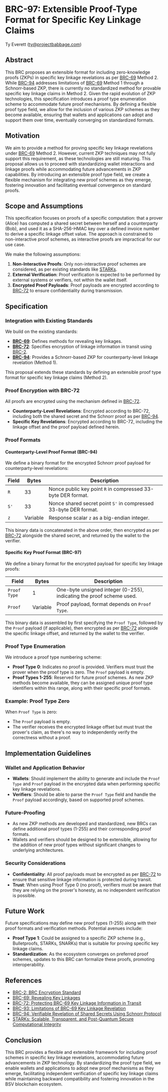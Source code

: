 # BRC-97: Extensible Proof-Type Format for Specific Key Linkage Claims

Ty Everett (ty@projectbabbage.com)

## Abstract

This BRC proposes an extensible format for including zero-knowledge proofs (ZKPs) in specific key linkage revelations as per [BRC-69](../key-derivation/0069.md) Method 2. While [BRC-94](../key-derivation/0094.md) addresses limitations of [BRC-69](../key-derivation/0069.md) Method 1 through a Schnorr-based ZKP, there is currently no standardized method for provable specific key linkage claims in Method 2. Given the rapid evolution of ZKP technologies, this specification introduces a proof type enumeration scheme to accommodate future proof mechanisms. By defining a flexible proof type field, we allow for the inclusion of various ZKP schemes as they become available, ensuring that wallets and applications can adopt and support them over time, eventually converging on standardized formats.

## Motivation

We aim to provide a method for proving specific key linkage revelations under [BRC-69](../key-derivation/0069.md) Method 2. However, current ZKP techniques may not fully support this requirement, as these technologies are still maturing. This proposal allows us to proceed with standardizing wallet interactions and linkage proofs while accommodating future advancements in ZKP capabilities. By introducing an extensible proof type field, we create a flexible mechanism for integrating new proof schemes as they emerge, fostering innovation and facilitating eventual convergence on standard proofs.

## Scope and Assumptions

This specification focuses on proofs of a specific computation: that a prover (Alice) has computed a shared secret between herself and a counterparty (Bob), and used it as a SHA-256-HMAC key over a defined invoice number to derive a specific linkage offset value. The approach is constrained to non-interactive proof schemes, as interactive proofs are impractical for our use case.

We make the following assumptions:

1. **Non-Interactive Proofs**: Only non-interactive proof schemes are considered, as per existing standards like [STARKs](https://eprint.iacr.org/2018/046.pdf).
2. **External Verification**: Proof verification is expected to be performed by external systems or verifiers, not within the wallet itself.
3. **Encrypted Proof Payloads**: Proof payloads are encrypted according to [BRC-72](../key-derivation/0072.md) to ensure confidentiality during transmission.

## Specification

### Integration with Existing Standards

We build on the existing standards:

- **[BRC-69](../key-derivation/0069.md)**: Defines methods for revealing key linkages.
- **[BRC-72](../key-derivation/0072.md)**: Specifies encryption of linkage information in transit using [BRC-2](./0002.md).
- **[BRC-94](../key-derivation/0094.md)**: Provides a Schnorr-based ZKP for counterparty-level linkage revelation (Method 1).

This proposal extends these standards by defining an extensible proof type format for specific key linkage claims (Method 2).

### Proof Encryption with BRC-72

All proofs are encrypted using the mechanism defined in [BRC-72](../key-derivation/0072.md).

- **Counterparty-Level Revelations**: Encrypted according to BRC-72, including both the shared secret and the Schnorr proof as per [BRC-94](../key-derivation/0094.md).
- **Specific Key Revelations**: Encrypted according to BRC-72, including the linkage offset and the proof payload defined herein.

### Proof Formats

#### Counterparty-Level Proof Format (BRC-94)

We define a binary format for the encrypted Schnorr proof payload for counterparty-level revelations:

**Field**     | **Bytes**   | **Description**
--------------|-------------|----------------
`R`           | 33          | Nonce public key point `R` in compressed 33-byte DER format.
`S'`          | 33          | Nonce shared secret point `S'` in compressed 33-byte DER format.
`z`           | Variable    | Response scalar `z` as a big-endian integer.

This binary data is concatenated in the above order, then encrypted as per [BRC-72](../key-derivation/0072.md) alongside the shared secret, and returned by the wallet to the verifier.

#### Specific Key Proof Format (BRC-97)

We define a binary format for the encrypted payload for specific key linkage proofs:

**Field**       | **Bytes**   | **Description**
----------------|-------------|----------------
`Proof Type`    | 1           | One-byte unsigned integer (0-255), indicating the proof scheme used.
`Proof`         | Variable    | Proof payload, format depends on `Proof Type`.

This binary data is assembled by first specifying the `Proof Type`, followed by the `Proof` payload (if applicable), then encrypted as per [BRC-72](../key-derivation/0072.md) alongside the specific linkage offset, and returned by the wallet to the verifier.

### Proof Type Enumeration

We introduce a proof type numbering scheme:

- **Proof Type 0**: Indicates no proof is provided. Verifiers must trust the prover when the proof type is zero. The `Proof` payload is empty.
- **Proof Types 1-255**: Reserved for future proof schemes. As new ZKP methods become available, they can be assigned unique proof type identifiers within this range, along with their specific proof formats.

### Example: Proof Type Zero

When `Proof Type` is zero:

- The `Proof` payload is empty.
- The verifier receives the encrypted linkage offset but must trust the prover's claim, as there's no way to independently verify the correctness without a proof.

## Implementation Guidelines

### Wallet and Application Behavior

- **Wallets**: Should implement the ability to generate and include the `Proof Type` and `Proof` payload in the encrypted data when performing specific key linkage revelations.
- **Verifiers**: Should be able to parse the `Proof Type` field and handle the `Proof` payload accordingly, based on supported proof schemes.

### Future-Proofing

- As new ZKP methods are developed and standardized, new BRCs can define additional proof types (1-255) and their corresponding proof formats.
- Wallets and verifiers should be designed to be extensible, allowing for the addition of new proof types without significant changes to underlying architectures.

### Security Considerations

- **Confidentiality**: All proof payloads must be encrypted as per [BRC-72](../key-derivation/0072.md) to ensure that sensitive linkage information is protected during transit.
- **Trust**: When using Proof Type 0 (no proof), verifiers must be aware that they are relying on the prover's honesty, as no independent verification is possible.

## Future Work

Future specifications may define new proof types (1-255) along with their proof formats and verification methods. Potential avenues include:

- **Proof Type 1**: Could be assigned to a specific ZKP scheme (e.g., Bulletproofs, STARKs, SNARKs) that is suitable for proving specific key linkage claims.
- **Standardization**: As the ecosystem converges on preferred proof schemes, updates to this BRC can formalize these proofs, promoting interoperability.

## References

- [BRC-2: BRC Encryption Standard](../0002.md)
- [BRC-69: Revealing Key Linkages](../key-derivation/0069.md)
- [BRC-72: Protecting BRC-69 Key Linkage Information in Transit](../key-derivation/0072.md)
- [BRC-93: Limitations of BRC-69 Key Linkage Revelation](../key-derivation/0093.md)
- [BRC-94: Verifiable Revelation of Shared Secrets Using Schnorr Protocol](../key-derivation/0094.md)
- [STARKs: Scalable, Transparent, and Post-Quantum Secure Computational Integrity](https://eprint.iacr.org/2018/046.pdf)

## Conclusion

This BRC provides a flexible and extensible framework for including proof schemes in specific key linkage revelations, accommodating future advancements in ZKP technology. By standardizing the proof type field, we enable wallets and applications to adopt new proof mechanisms as they emerge, facilitating independent verification of specific key linkage claims while maintaining backward compatibility and fostering innovation in the BSV blockchain ecosystem.
